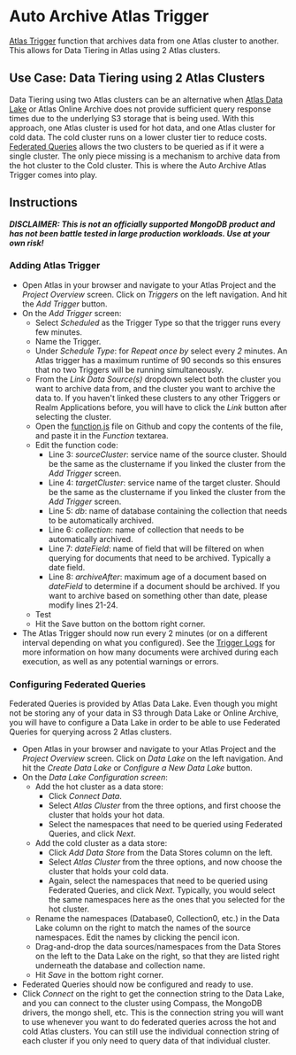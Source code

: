 # Auto Archive Atlas Trigger
[Atlas Trigger](https://docs.atlas.mongodb.com/triggers/) function that archives data from one Atlas cluster to another. This allows for Data Tiering in Atlas using 2 Atlas clusters. 

## Use Case: Data Tiering using 2 Atlas Clusters
Data Tiering using two Atlas clusters can be an alternative when [Atlas Data Lake](https://www.mongodb.com/atlas/data-lake) or Atlas Online Archive does not provide sufficient query response times due to the underlying S3 storage that is being used. With this approach, one Atlas cluster is used for hot data, and one Atlas cluster for cold data. The cold cluster runs on a lower cluster tier to reduce costs. [Federated Queries](https://developer.mongodb.com/how-to/query-multiple-databases-with-atlas-data-lake/) allows the two clusters to be queried as if it were a single cluster. The only piece missing is a mechanism to archive data from the hot cluster to the Cold cluster. This is where the Auto Archive Atlas Trigger comes into play.

## Instructions
***DISCLAIMER: This is not an officially supported MongoDB product and has not been battle tested in large production workloads. Use at your own risk!***

### Adding Atlas Trigger
* Open Atlas in your browser and navigate to your Atlas Project and the *Project Overview* screen. Click on *Triggers* on the left navigation. And hit the *Add Trigger* button.
* On the *Add Trigger* screen:
  * Select *Scheduled* as the Trigger Type so that the trigger runs every few minutes.
  * Name the Trigger.
  * Under *Schedule Type*: for *Repeat once by* select every *2* minutes. An Atlas trigger has a maximum runtime of 90 seconds so this ensures that no two Triggers will be running simultaneously.
  * From the *Link Data Source(s)* dropdown select both the cluster you want to archive data from, and the cluster you want to archive the data to. If you haven't linked these clusters to any other Triggers or Realm Applications before, you will have to click the *Link* button after selecting the cluster.
  * Open the [function.js](https://github.com/robbertkauffman/auto-archive-atlas-trigger/edit/main/function.js) file on Github and copy the contents of the file, and paste it in the *Function* textarea.
  * Edit the function code:
    * Line 3: *sourceCluster*: service name of the source cluster. Should be the same as the clustername if you linked the cluster from the *Add Trigger* screen.
    * Line 4: *targetCluster*: service name of the target cluster. Should be the same as the clustername if you linked the cluster from the *Add Trigger* screen.
    * Line 5: *db*: name of database containing the collection that needs to be automatically archived.
    * Line 6: *collection*: name of collection that needs to be automatically archived.
    * Line 7: *dateField*: name of field that will be filtered on when querying for documents that need to be archived. Typically a date field.
    * Line 8: *archiveAfter*: maximum age of a document based on *dateField* to determine if a document should be archived. If you want to archive based on something other than date, please modify lines 21-24.
  * Test
  * Hit the Save button on the bottom right corner.
* The Atlas Trigger should now run every 2 minutes (or on a different interval depending on what you configured). See the [Trigger Logs](https://docs.mongodb.com/realm/logs/trigger/) for more information on how many documents were archived during each execution, as well as any potential warnings or errors.

### Configuring Federated Queries
Federated Queries is provided by Atlas Data Lake. Even though you might not be storing any of your data in S3 through Data Lake or Online Archive, you will have to configure a Data Lake in order to be able to use Federated Queries for querying across 2 Atlas clusters.

* Open Atlas in your browser and navigate to your Atlas Project and the *Project Overview* screen. Click on *Data Lake* on the left navigation. And hit the *Create Data Lake* or *Configure a New Data Lake* button.
* On the *Data Lake Configuration screen*:
  * Add the hot cluster as a data store:
    * Click *Connect Data*.
    * Select *Atlas Cluster* from the three options, and first choose the cluster that holds your hot data.
    * Select the namespaces that need to be queried using Federated Queries, and click *Next*.
  * Add the cold cluster as a data store:
    * Click *Add Data Store* from the Data Stores column on the left.
    * Select *Atlas Cluster* from the three options, and now choose the cluster that holds your cold data.
    * Again, select the namespaces that need to be queried using Federated Queries, and click *Next*. Typically, you would select the same namespaces here as the ones that you selected for the hot cluster.
  * Rename the namespaces (Database0, Collection0, etc.) in the Data Lake column on the right to match the names of the source namespaces. Edit the names by clicking the pencil icon.
  * Drag-and-drop the data sources/namespaces from the Data Stores on the left to the Data Lake on the right, so that they are listed right underneath the database and collection name.
  * Hit *Save* in the bottom right corner.
* Federated Queries should now be configured and ready to use.
* Click *Connect* on the right to get the connection string to the Data Lake, and you can connect to the cluster using Compass, the MongoDB drivers, the mongo shell, etc. This is the connection string you will want to use whenever you want to do federated queries across the hot and cold Atlas clusters. You can still use the individual connection string of each cluster if you only need to query data of that individual cluster.
